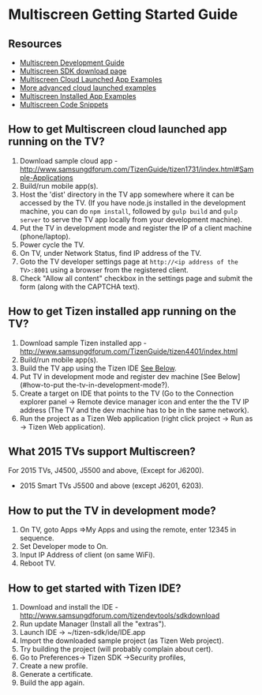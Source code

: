 # Multiscreen Getting Started Guide


## Resources
- [Multiscreen Development Guide](http://www.samsungdforum.com/TizenGuide/tizen1731/index.html)
- [Multiscreen SDK download page](http://www.samsungdforum.com/AddLibrary/MultiSdkDownload)
- [Multiscreen Cloud Launched App Examples](http://www.samsungdforum.com/TizenGuide/tizen1731/index.html#Sample-Applications)
- [More advanced cloud launched examples](https://github.com/MultiScreenSDK)
- [Multiscreen Installed App Examples](http://www.samsungdforum.com/TizenGuide/tizen4401/index.html)
- [Multiscreen Code Snippets]()

## How to get Multiscreen cloud launched app running on the TV?
1. Download sample cloud app - http://www.samsungdforum.com/TizenGuide/tizen1731/index.html#Sample-Applications
2. Build/run mobile app(s).
3. Host the 'dist' directory in the TV app somewhere where it can be accessed by the TV. (If you have node.js installed in the development machine, you can do `npm install`, followed by `gulp build` and `gulp server` to serve the TV app locally from your development machine).
4. Put the TV in development mode and register the IP of a client machine (phone/laptop).
5. Power cycle the TV.
6. On TV, under Network Status, find IP address of the TV.
7. Goto the TV developer settings page at `http://<ip address of the TV>:8001` using a browser from the registered client.
8. Check "Allow all content" checkbox in the settings page and submit the form (along with the CAPTCHA text).

## How to get Tizen installed app running on the TV?
1. Download sample Tizen installed app -  http://www.samsungdforum.com/TizenGuide/tizen4401/index.html
2. Build/run mobile app(s).
3. Build the TV app using the Tizen IDE [See Below](#how-to-get-started-with-tizen-ide).
4. Put  TV in development mode and register dev machine [See Below](#how-to-put the-tv-in-development-mode?).
5. Create a target on IDE that points to the  TV (Go to the Connection explorer panel -> Remote device manager icon and enter the the TV IP address (The TV and the dev machine has to be in the same network).
6. Run the project as a Tizen Web application (right click project -> Run as -> Tizen Web application).

## What 2015 TVs support Multiscreen?
For 2015 TVs, J4500, J5500 and above, (Except for J6200).
- 2015 Smart TVs J5500 and above (except J6201, 6203).

## How to put the TV in development mode?
1. On TV, goto Apps =>My Apps and using the remote, enter 12345 in sequence.
2. Set Developer mode to On.
3. Input IP Address of client (on same WiFi).
4. Reboot TV.

## How to get started with Tizen IDE?
1. Download and install the IDE - http://www.samsungdforum.com/tizendevtools/sdkdownload
2. Run update Manager (Install all the "extras").
3. Launch IDE -> ~/tizen-sdk/ide/IDE.app
4. Import the downloaded sample project (as Tizen Web project).
5. Try building the project (will probably complain about cert).
6. Go to Preferences-> Tizen SDK ->Security profiles,
7. Create a new profile.
8. Generate a certificate.
9. Build the app again.
